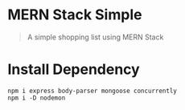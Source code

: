 # MERN Stack Simple
> A simple shopping list using MERN Stack

# Install Dependency
```
npm i express body-parser mongoose concurrently
npm i -D nodemon
```
